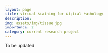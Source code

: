 ```yaml
---
layout: page
title: Virtual Staining for Digital Pathology
description: 
img: assets/img/tissue.jpg
importance: 2
category: current research project
---
```


To be updated